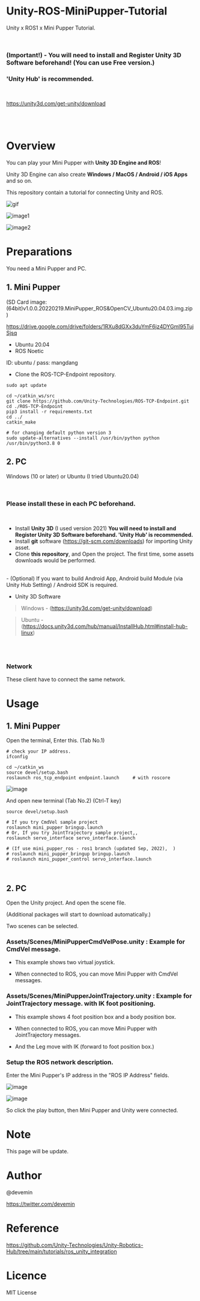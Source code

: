 # Unity-ROS-MiniPupper-Tutorial
Unity x ROS1 x Mini Pupper Tutorial.

<br>

### (Important!) - You will need to install and Register Unity 3D Software beforehand! (You can use Free version.) 
### 'Unity Hub' is recommended.

<br>

https://unity3d.com/get-unity/download


<br>
<br>


# Overview

You can play your Mini Pupper with <b>Unity 3D Engine and ROS</b>!

Unity 3D Engine can also create <b>Windows / MacOS / Android / iOS Apps</b> and so on.

This repository contain a tutorial for connecting Unity and ROS.


![gif](https://github.com/devemin/Unity-ROS-MiniPupper-Tutorial/blob/main/media/overview.gif)

![image1](https://github.com/devemin/Unity-ROS-MiniPupper-Tutorial/blob/main/media/pic1.png)

![image2](https://github.com/devemin/Unity-ROS-MiniPupper-Tutorial/blob/main/media/pic2.png)


# Preparations

You need a Mini Pupper and PC.

## 1. Mini Pupper

(SD Card image: (64bit)v1.0.0.20220219.MiniPupper_ROS&OpenCV_Ubuntu20.04.03.img.zip )

https://drive.google.com/drive/folders/1RXu8dGXx3duYmF6jz4DYGml95TujSjsq

- Ubuntu 20.04
- ROS Noetic

ID: ubuntu / pass: mangdang

- Clone the ROS-TCP-Endpoint repository.

```
sudo apt update

cd ~/catkin_ws/src
git clone https://github.com/Unity-Technologies/ROS-TCP-Endpoint.git
cd ./ROS-TCP-Endpoint
pip3 install -r requirements.txt
cd ../
catkin_make

# for changing default python version 3
sudo update-alternatives --install /usr/bin/python python /usr/bin/python3.8 0
```



## 2. PC

Windows (10 or later)
or Ubuntu (I tried Ubuntu20.04)

<br>

### Please install these in each PC beforehand.

<br>

- Install **Unity 3D** (I used version 2021) <b> You will need to install and Register Unity 3D Software beforehand. 'Unity Hub' is recommended.</b>
- Install **git** software (https://git-scm.com/downloads) for importing Unity asset.
- Clone **this repository**, and Open the project. The first time, some assets downloads would be performed.

<br>
- (Optional) If you want to build Android App, Android build Module (via Unity Hub Setting) / Android SDK is required.

<br>

- Unity 3D Software
> Windows - (https://unity3d.com/get-unity/download)

> Ubuntu - (https://docs.unity3d.com/hub/manual/InstallHub.html#install-hub-linux)



<br>
<br>

### Network
These client have to connect the same network.

# Usage

## 1. Mini Pupper

Open the terminal, Enter this. (Tab No.1)

```
# check your IP address.
ifconfig

cd ~/catkin_ws
source devel/setup.bash
roslaunch ros_tcp_endpoint endpoint.launch     # with roscore
```

![image](https://user-images.githubusercontent.com/52738228/193747296-7212c0dd-ca4c-4de0-b39f-cd3bc9db8c87.png)

And open new terminal  (Tab No.2) (Ctrl-T key)

```
source devel/setup.bash

# If you try CmdVel sample project
roslaunch mini_pupper bringup.launch
# Or, If you try JointTrajectory sample project,,
roslaunch servo_interface servo_interface.launch

# (If use mini_pupper_ros - ros1 branch (updated Sep, 2022),  )
# roslaunch mini_pupper_bringup bringup.launch
# roslaunch mini_pupper_control servo_interface.launch



```




## 2. PC

Open the Unity project. And open the scene file. 

(Additional packages will start to download automatically.)

Two scenes can be selected.

### Assets/Scenes/MiniPupperCmdVelPose.unity        :    Example for CmdVel message.

* This example shows two virtual joystick.

* When connected to ROS, you can move Mini Pupper with CmdVel messages.

### Assets/Scenes/MiniPupperJointTrajectory.unity   :    Example for JointTrajectory message.  with IK foot positioning.

* This example shows 4 foot position box and a body position box.

* When connected to ROS, you can move Mini Pupper with JointTrajectory messages.

* And the Leg move with IK (forward to foot position box.)


### Setup the ROS network description.

Enter the Mini Pupper's IP address in the "ROS IP Address" fields.

![image](https://user-images.githubusercontent.com/52738228/193615670-20c2eba7-0060-4d01-9398-495fe0ad8d83.png)

![image](https://user-images.githubusercontent.com/52738228/193615722-dc5099be-51d2-41e7-b18d-72bde794342d.png)

So click the play button, then Mini Pupper and Unity were connected.


# Note

This page will be update.

# Author

@devemin

https://twitter.com/devemin

# Reference

https://github.com/Unity-Technologies/Unity-Robotics-Hub/tree/main/tutorials/ros_unity_integration

# Licence

MIT License


